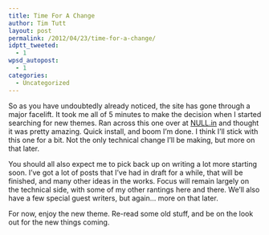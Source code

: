```yaml
---
title: Time For A Change
author: Tim Tutt
layout: post
permalink: /2012/04/23/time-for-a-change/
idptt_tweeted:
  - 1
wpsd_autopost:
  - 1
categories:
  - Uncategorized
---
```


So as you have undoubtedly already noticed, the site has gone through a major facelift. It took me all of 5 minutes to make the decision when I started searching for new themes. Ran across this one over at <a href="http://www.nullin.com/hemingwayex/" target="_blank">NULL.in</a> and thought it was pretty amazing. Quick install, and boom I&#8217;m done. I think I&#8217;ll stick with this one for a bit. Not the only technical change I&#8217;ll be making, but more on that later.

You should all also expect me to pick back up on writing a lot more starting soon. I&#8217;ve got a lot of posts that I&#8217;ve had in draft for a while, that will be finished, and many other ideas in the works. Focus will remain largely on the technical side, with some of my other rantings here and there. We&#8217;ll also have a few special guest writers, but again&#8230; more on that later.

For now, enjoy the new theme. Re-read some old stuff, and be on the look out for the new things coming.

&nbsp;

